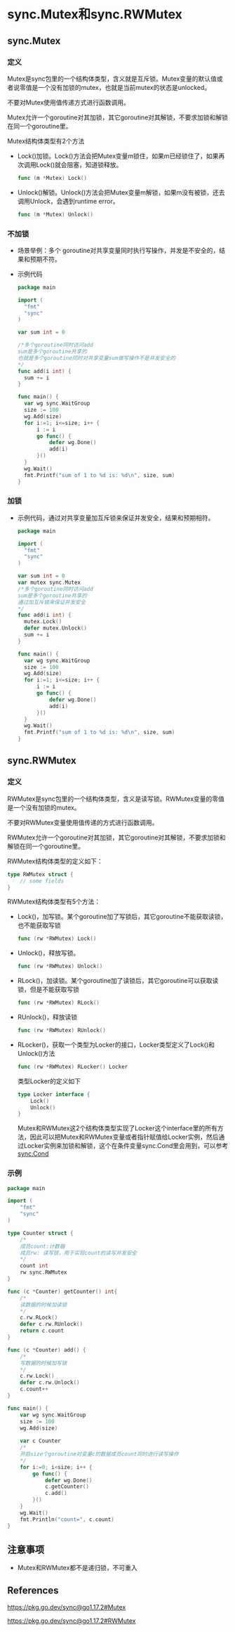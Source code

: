 # sync.Mutex和sync.RWMutex

## sync.Mutex

### 定义

Mutex是sync包里的一个结构体类型，含义就是互斥锁。Mutex变量的默认值或者说零值是一个没有加锁的mutex，也就是当前mutex的状态是unlocked。

不要对Mutex使用值传递方式进行函数调用。

Mutex允许一个goroutine对其加锁，其它goroutine对其解锁，不要求加锁和解锁在同一个goroutine里。

Mutex结构体类型有2个方法

* Lock()加锁。Lock()方法会把Mutex变量m锁住，如果m已经锁住了，如果再次调用Lock()就会阻塞，知道锁释放。

  ```go
  func (m *Mutex) Lock()
  ```

* Unlock()解锁。Unlock()方法会把Mutex变量m解锁，如果m没有被锁，还去调用Unlock，会遇到runtime error。

  ```go
  func (m *Mutex) Unlock()
  ```

### 不加锁

* 场景举例：多个 goroutine对共享变量同时执行写操作，并发是不安全的，结果和预期不符。

* 示例代码

  ```go
  package main
  
  import (
  	"fmt"
  	"sync"
  )
  
  var sum int = 0
  
  /*多个goroutine同时访问add
  sum是多个goroutine共享的
  也就是多个goroutine同时对共享变量sum做写操作不是并发安全的
  */
  func add(i int) {
  	sum += i
  }
  
  func main() {
  	var wg sync.WaitGroup
  	size := 100
  	wg.Add(size)
  	for i:=1; i<=size; i++ {
  		i := i
  		go func() {
  			defer wg.Done()
  			add(i)
  		}()
  	}
  	wg.Wait()
  	fmt.Printf("sum of 1 to %d is: %d\n", size, sum)
  }
  ```

### 加锁

* 示例代码，通过对共享变量加互斥锁来保证并发安全，结果和预期相符。

  ```go
  package main
  
  import (
  	"fmt"
  	"sync"
  )
  
  var sum int = 0
  var mutex sync.Mutex
  /*多个goroutine同时访问add
  sum是多个goroutine共享的
  通过加互斥锁来保证并发安全
  */
  func add(i int) {
  	mutex.Lock()
  	defer mutex.Unlock()
  	sum += i
  }
  
  func main() {
  	var wg sync.WaitGroup
  	size := 100
  	wg.Add(size)
  	for i:=1; i<=size; i++ {
  		i := i
  		go func() {
  			defer wg.Done()
  			add(i)
  		}()
  	}
  	wg.Wait()
  	fmt.Printf("sum of 1 to %d is: %d\n", size, sum)
  }
  ```




## sync.RWMutex

### 定义

RWMutex是sync包里的一个结构体类型，含义是读写锁。RWMutex变量的零值是一个没有加锁的mutex。

不要对RWMutex变量使用值传递的方式进行函数调用。

RWMutex允许一个goroutine对其加锁，其它goroutine对其解锁，不要求加锁和解锁在同一个goroutine里。

RWMutex结构体类型的定义如下：

```go
type RWMutex struct {
    // some fields
}
```

RWMutex结构体类型有5个方法：

* Lock()，加写锁。某个goroutine加了写锁后，其它goroutine不能获取读锁，也不能获取写锁

  ```go
  func (rw *RWMutex) Lock()
  ```

* Unlock()，释放写锁。

  ```go
  func (rw *RWMutex) Unlock()
  ```

* RLock()，加读锁。某个goroutine加了读锁后，其它goroutine可以获取读锁，但是不能获取写锁

  ```go
  func (rw *RWMutex) RLock()
  ```

* RUnlock()，释放读锁

  ```go
  func (rw *RWMutex) RUnlock()
  ```

* RLocker()，获取一个类型为Locker的接口，Locker类型定义了Lock()和Unlock()方法

  ```go
  func (rw *RWMutex) RLocker() Locker
  ```

  类型Locker的定义如下

  ```go
  type Locker interface {
      Lock()
      Unlock()
  }
  ```

  Mutex和RWMutex这2个结构体类型实现了Locker这个interface里的所有方法，因此可以把Mutex和RWMutex变量或者指针赋值给Locker实例，然后通过Locker实例来加锁和解锁，这个在条件变量sync.Cond里会用到，可以参考[sync.Cond](./workspace/lesson24)

### 示例

```go
package main

import (
    "fmt"
    "sync"
)

type Counter struct {
    /*
    成员count:计数器
    成员rw: 读写锁，用于实现count的读写并发安全
    */
    count int
    rw sync.RWMutex
}

func (c *Counter) getCounter() int{
    /*
    读数据的时候加读锁
    */
    c.rw.RLock()
    defer c.rw.RUnlock()
    return c.count
}

func (c *Counter) add() {
    /*
    写数据的时候加写锁
    */
    c.rw.Lock()
    defer c.rw.Unlock()
    c.count++
}

func main() {
    var wg sync.WaitGroup
    size := 100
    wg.Add(size)
    
    var c Counter
    /*
    开启size个goroutine对变量c的数据成员count同时进行读写操作
    */
    for i:=0; i<size; i++ {
        go func() {
            defer wg.Done()
            c.getCounter()
            c.add()
        }()
    }
    wg.Wait()
    fmt.Println("count=", c.count)
}
```



## 注意事项

* Mutex和RWMutex都不是递归锁，不可重入

## References

https://pkg.go.dev/sync@go1.17.2#Mutex

https://pkg.go.dev/sync@go1.17.2#RWMutex

